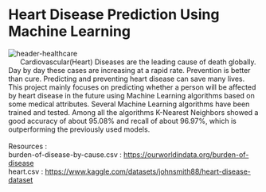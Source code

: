 # Heart Disease Prediction Using Machine Learning
![header-healthcare](https://user-images.githubusercontent.com/104664633/229366495-509fcd3d-a93d-433a-8838-2e5f5247d43e.jpg) <br/>
&nbsp;&nbsp;&nbsp;&nbsp;&nbsp;&nbsp;Cardiovascular(Heart) Diseases are the leading cause of death globally. Day by day these cases are increasing at a rapid rate. Prevention is better than cure. Predicting and preventing heart disease can save many lives. This project mainly focuses on predicting whether a person will be affected by heart disease in the future using Machine Learning algorithms based on some medical attributes. Several Machine Learning algorithms have been trained and tested. Among all the algorithms K-Nearest Neighbors showed a good accuracy of about 95.08% and recall of about 96.97%, which is outperforming the previously used models.<br/><br/>
Resources :<br/>
burden-of-disease-by-cause.csv : https://ourworldindata.org/burden-of-disease<br/>
heart.csv : https://www.kaggle.com/datasets/johnsmith88/heart-disease-dataset<br/>
